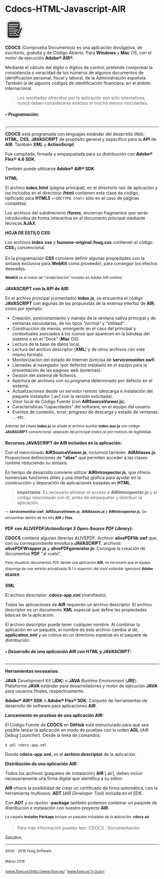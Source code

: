 # Cdocs-HTML-Javascript-AIR

![Imagen](md/img/icon_64.png "CDOCS")

**CDOCS** (Comprueba Documentos) es una aplicación divulgativa, de escritorio, gratuita y de Código Abierto. Para **Windows** y **Mac** OS, con el motor de ejecución  **Adobe® AIR®**.

Mediante el cálculo del dígito o dígitos de control, pretende comprobar la consistencia o veracidad de los números de algunos documentos de identificación personal, fiscal y laboral, de la Administración española. También la de algunos códigos de identificación financiera, en el ámbito internacional.

>Los resultados ofrecidos por la aplicación son sólo orientativos, nunca deben considerarse exactos ni mucho menos vinculantes.

###### **• Programación:**
----
**CDOCS** está programada con lenguajes estándar del desarrollo Web: **HTML**, **CSS**, **JAVASCRIPT** de propósito general y específico para la **API** de **AIR**. También **XML** y **ActionScript**.

Fue compilada, firmada y empaquetada para su distribución con **Adobe® Flex® 4.6 SDK**. 

También puede utilizarse **Adobe® AIR® SDK**.

**HTML**

El archivo **index.html** (página principal), en el directorio raíz de aplicación y los incluidos en el directorio  **/html**  contienen esta clase de código, tipificado para **HTML5** `<!DOCTYPE html>` sólo en el caso de páginas completas.
 
Los archivos del subdirectorio **/forms**, encierran fragmentos que serán introducidos de forma interactiva en el documento principal mediante técnicas **AJAX**.

**HOJA DE ESTILO CSS:**

Los archivos **index.css** y **humane-original-foog.css** contienen el código **CSS**<sub>3</sub> convencional.
 
En la programación **CSS** conviene definir algunas propiedades con la sintaxis exclusiva para **WebKit** como proveedor, para conseguir  los efectos deseados.

<sup>**WebKit** es el motor de "*renderización*" incluido en Adobe AIR *runtime*</sup>

**JAVASCRIPT con la API de AIR:**

En el archivo principal (comentado) **index.js**, se encuentra el código **JAVASCRIPT** con algunas de las propuestas de la extensa interfaz de **AIR**, como por ejemplo:

* Creación, posicionamiento y manejo de la ventana nativa principal y de ventanas secundarias, de los tipos “normal” y “utilidad”.
* Construcción de menús, emergente en el caso del principal y contextuales asociados a los iconos que aparecen en la bandeja del sistema o en el “Dock” (**Mac** OS).
* Lectura de la base de datos local.
* Lectura del archivo descriptor (**XML**) y de otros archivos con este mismo formato.
* Monitorización del estado de Internet (precisa de **servicemonitor.swf**) 
* Llamadas al navegador (por defecto) instalado en el equipo para la presentación de las páginas web (externas).
* Gestión del sistema de ficheros.
* Apertura de archivos con su programa determinado por defecto en el sistema.
* Actualizaciones desde un servidor remoto (descarga e instalación del paquete instalador \[.air] con la versión solicitada). 
* Visor local de Código Fuente (con **AIRSourceViewer.js**).
* Características “capacidades” del software, en el equipo del usuario. 
* Eventos de conexión, error, progreso de descarga y estado de ventanas.
… etc.

<sup>Además del citado **index.js** se añade el archivo auxiliar **index-aux.js** con código **JAVASCRIPT** convencional, separado del principal (*index.js*) por motivos de legibilidad.</sup>

**Recursos JAVASCRIPT de AIR incluidos en la aplicación:**

Con el mencionado **AIRSourceViewer.js**, incluimos también: **AIRAliases.js**. Proporciona definiciones de **“alias”** que permiten acceder a las clases *runtime* reduciendo su sintaxis.

En tiempo de desarrollo conviene utilizar **AIRIntrospector.js**, que ofrece numerosas funciones útiles y una interfaz gráfica para ayudar en la construcción y depuración de aplicaciones basadas en **HTML**.

> **Importante**: Es necesario eliminar el acceso a **AIRIntrospector.js** y el código relacionado con él, antes de empaquetar y distribuir la aplicación.
 
<sup> — **servicemonitor.swf**, **AIRSourceViewer.js**, **AIRAliases.js** y **AIRIntrospector.js**. Se encuentran dentro de los kits  **AIR** y **Flex**.</sup>

**PDF con ALIVEPDF(*ActionScript 3 Open-Source PDF Library*):**

**CDOCS** contiene algunas librerías ALIVEPDF. Archivo: **alivePDFlib.swf** que, con su correspondiente envoltura **JAVASCRIPT**, archivos: **alivePDFWrapper.js** y **alivePDFgenerator.js**. Consigue la creación de documentos **PDF** "al vuelo".

<sup>Para visualizar documentos PDF desde una aplicación **AIR**, es necesario que el equipo disponga de una versión actualizada (8.1 ó superior) del visor estándar (genuino) **Adobe READER**.</sup>

**XML**

El archivo descriptor: **cdocs-app.xml** (manifiesto).

Todas las aplicaciones de **AIR** requieren un archivo descriptor. El archivo descriptor es un documento **XML** especial que define las propiedades básicas de la aplicación.

El archivo descriptor puede tener cualquier nombre. Al combinar la aplicación en un paquete, el nombre de este archivo cambia al de, **application.xml** y se coloca en un directorio especial en el paquete de distribución.

###### **• Desarrollo de una aplicación AIR con HTML y JAVASCRIPT:**
----

**Herramientas necesarias:**

**JAVA** *Development Kit* (**JDK**) o **JAVA** *Runtime Environment* (**JRE**). Plataforma **JAVA** estándar para desarrolladores y motor de ejecución **JAVA** para usuarios finales, respectivamente.

**Adobe® AIR® SDK** ó **Adobe® Flex® SDK**. Conjunto de herramientas de desarrollo de software para aplicaciones **AIR**.

**Lanzamiento en pruebas de una aplicación AIR:**

El Código Fuente de **CDOCS** en **GitHub** está estructurado para que sea posible lanzar la aplicación en modo de pruebas con la orden **ADL** (*AIR Debug Launcher*). Desde la línea de comandos:

`$ adl cdocs-app.xml`

Donde **cdocs-app.xml**, es el **archivo descriptor** de la aplicación.

**Distribución de una aplicación AIR:**

Todos los archivos (paquetes de instalación) **AIR** \[.air], deben incluir necesariamente una firma digital que identifica a su editor.

**AIR** ofrece la posibilidad de crear un certificado de firma automática, con la herramienta multiusos: **ADT** (*AIR Developer Tool*) incluida en el SDK.

Con **ADT** y su opción **-package** también podemos combinar un paquete de distribución e instalación con nuestro proyecto **AIR**.

<sup>La carpeta **Installer Package** incluye un paquete instalable de la aplicación: **cdocs.air**

> Para más información puedes leer: CDOCS : Documentación.

Saludos.

----

<sup>2004 – 2016 Foog.Software</sup>

<sup>Marzo 2016</sup>

<sup>[www.foog.es](http://www.foog.es/ "www.foog.es")</sup>
